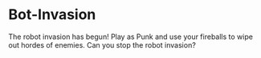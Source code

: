 # Bot-Invasion
The robot invasion has begun! Play as Punk and use your fireballs to wipe out hordes of enemies. Can you stop the robot invasion?
